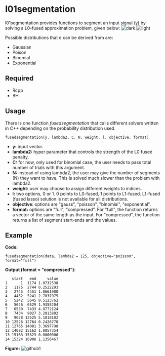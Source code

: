# l01segmentation
l01segmentation provides functions to segment an input signal (y) by solving a L0-fused approximation problem, given below: 
![dark](https://user-images.githubusercontent.com/15932827/158258314-21560f85-d37c-4477-a453-0dc5d989ac17.svg#gh-dark-mode-only)
![light](https://user-images.githubusercontent.com/15932827/158258342-d06edc11-11ba-4a73-aaba-9d9e279cee44.svg#gh-light-mode-only)

Possible distributions that e can be derived from are:
- Gaussian
- Poison
- Binomial
- Exponential

## Required
- Rcpp
- BH

## Usage
There is one function *fusedsegmentation* that calls different solvers written in C++ depending on the probability distribution used. 
```
fusedsegmentation(y, lambda2, C, N, weight, l, objective, format)
```
- **y:** input vector.
- **lambda2:** hyper parameter that controls the strength of the L0 fused penalty.
- **C:** for now, only used for binomial case, the user needs to pass total number of trials with this argument.
- **N:** instead of using lambda2, the user may give the number of segments (N) they want to have. This is solved much slower than the problem with lambda2. 
- **weight:** user may choose to assign different weights to indices.
- **l:** two options, 0 or 1. 0 points to L0-fused, 1 points to L1-fused. L1-fused (fused lasso) solution is not available for all distributions.
- **objective:** options are "gauss", "poisson", "binomial", "exponential".
- **format:** options are "full", "compressed". For "full", the function returns a vector of the same length as the input. For "compressed", the function returns a list of segment start-ends and the values.

## Example
**Code:**
```
fusedsegmentation(data, lambda2 = 125, objective="poisson", format="full")
```
**Output (format = "compressed"):**
```
   start   end     value
1      1  1174 1.0732538
2   1175  2744 0.2522293
3   2745  4451 1.0661980
4   4452  5241 2.7037975
5   5242  5645 0.5123762
6   5646  6529 1.9355204
7   6530  7433 4.8772124
8   7434  9027 3.2013802
9   9028 12525 5.1818182
10 12526 12764 0.2426778
11 12765 14081 3.3697798
12 14082 15162 1.8057354
13 15163 15323 0.0000000
14 15324 16908 1.1356467
```
**Figure:**
![github1](https://user-images.githubusercontent.com/15932827/158254225-143b22b7-c427-4808-bfca-d9fefd545d6e.png)

